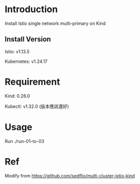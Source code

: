 # Introduction
Install Istio single network multi-primary on Kind
## Install Version
Istio: v1.13.5

Kubernetes: v1.24.17

# Requirement
Kind: 0.26.0

Kubectl: v1.32.0 (版本應該還好)

# Usage
Run ./run-01-to-03

# Ref
Modify from https://github.com/sedflix/multi-cluster-istio-kind
